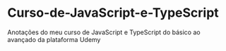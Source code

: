 # Curso-de-JavaScript-e-TypeScript
 Anotações do meu curso de JavaScript e TypeScript do básico ao avançado da plataforma Udemy
